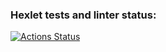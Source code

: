 ### Hexlet tests and linter status:
[![Actions Status](https://github.com/Gvozdinni/python-project-49/actions/workflows/hexlet-check.yml/badge.svg)](https://github.com/Gvozdinni/python-project-49/actions)